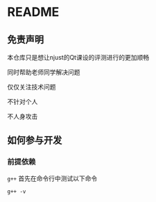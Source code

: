 # README

## 免责声明

本仓库只是想让njust的Qt课设的评测进行的更加顺畅

同时帮助老师同学解决问题

仅仅关注技术问题

不针对个人

不人身攻击

## 如何参与开发

### 前提依赖

`g++` 
首先在命令行中测试以下命令

```shell
g++ -v
```